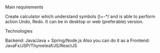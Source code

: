 Main requirements

Create calculator which understand symbols ()+-*/ and  is able to perform action Undo, Redo.
It can be in desktop or web (preferable) version.

Technologies

Backend: Java/Java + Spring/Node.js
Also you can do it as a Frontend: JavaFx/JSP/Thymeleaf/JS/ReactJS
